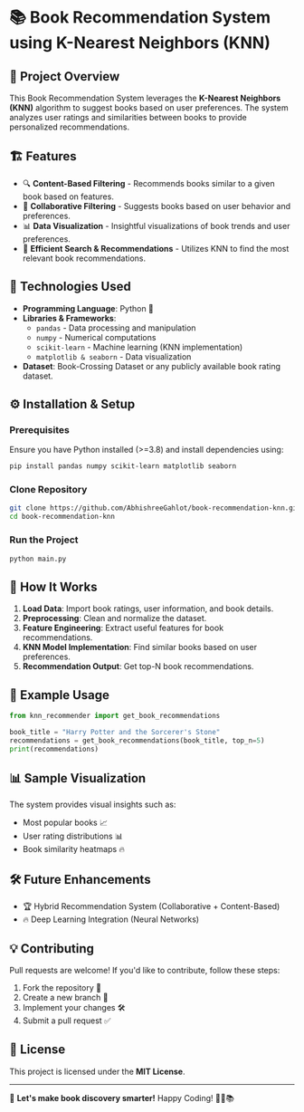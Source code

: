 # 📚 Book Recommendation System using K-Nearest Neighbors (KNN)

## 🎯 Project Overview
This Book Recommendation System leverages the **K-Nearest Neighbors (KNN)** algorithm to suggest books based on user preferences. The system analyzes user ratings and similarities between books to provide personalized recommendations.

## 🏗 Features
- 🔍 **Content-Based Filtering** - Recommends books similar to a given book based on features.
- 👥 **Collaborative Filtering** - Suggests books based on user behavior and preferences.
- 📊 **Data Visualization** - Insightful visualizations of book trends and user preferences.
- 🚀 **Efficient Search & Recommendations** - Utilizes KNN to find the most relevant book recommendations.

## 📌 Technologies Used
- **Programming Language**: Python 🐍
- **Libraries & Frameworks**:
  - `pandas` - Data processing and manipulation
  - `numpy` - Numerical computations
  - `scikit-learn` - Machine learning (KNN implementation)
  - `matplotlib & seaborn` - Data visualization
- **Dataset**: Book-Crossing Dataset or any publicly available book rating dataset.

## ⚙ Installation & Setup
### Prerequisites
Ensure you have Python installed (>=3.8) and install dependencies using:
```bash
pip install pandas numpy scikit-learn matplotlib seaborn
```

### Clone Repository
```bash
git clone https://github.com/AbhishreeGahlot/book-recommendation-knn.git
cd book-recommendation-knn
```

### Run the Project
```bash
python main.py
```

## 🏁 How It Works
1. **Load Data**: Import book ratings, user information, and book details.
2. **Preprocessing**: Clean and normalize the dataset.
3. **Feature Engineering**: Extract useful features for book recommendations.
4. **KNN Model Implementation**: Find similar books based on user preferences.
5. **Recommendation Output**: Get top-N book recommendations.

## 🎨 Example Usage
```python
from knn_recommender import get_book_recommendations

book_title = "Harry Potter and the Sorcerer's Stone"
recommendations = get_book_recommendations(book_title, top_n=5)
print(recommendations)
```

## 📊 Sample Visualization
The system provides visual insights such as:
- Most popular books 📈
- User rating distributions 📊
- Book similarity heatmaps 🔥

## 🛠 Future Enhancements
- 🏆 Hybrid Recommendation System (Collaborative + Content-Based)
- 🔥 Deep Learning Integration (Neural Networks)

## 💡 Contributing
Pull requests are welcome! If you'd like to contribute, follow these steps:
1. Fork the repository 🍴
2. Create a new branch 🔀
3. Implement your changes 🛠
4. Submit a pull request ✅

## 📜 License
This project is licensed under the **MIT License**.

---
🚀 **Let's make book discovery smarter!** Happy Coding! 👩‍💻📚
